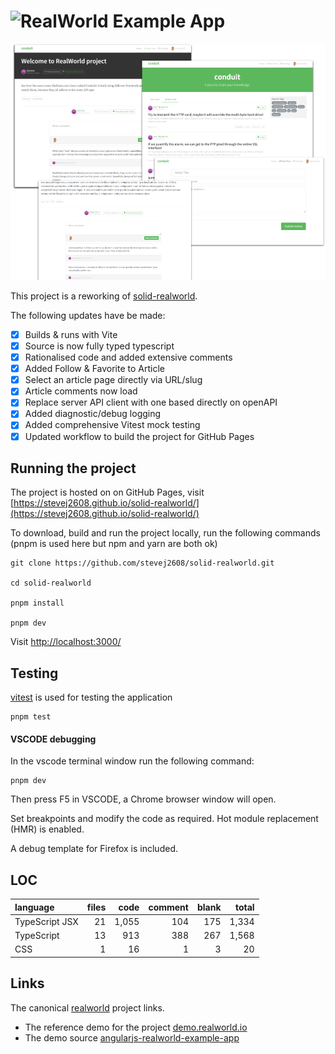 # ![RealWorld Example App](logo.png)

![](./docs/img/real-world.png)

This project is a reworking of [solid-realworld].

The following updates have be made:

- [X] Builds & runs with Vite
- [X] Source is now fully typed typescript
- [X] Rationalised code and added extensive comments
- [X] Added Follow & Favorite to Article
- [X] Select an article page directly via URL/slug
- [X] Article comments now load
- [X] Replace server API client with one based directly on openAPI
- [X] Added diagnostic/debug logging
- [X] Added comprehensive Vitest mock testing
- [X] Updated workflow to build the project for GitHub Pages

## Running the project

The project is hosted on on GitHub Pages, visit [https://stevej2608.github.io/solid-realworld/](https://stevej2608.github.io/solid-realworld/)

To download, build and run the project locally, run the following commands (pnpm is used here but npm and yarn are both ok)

    git clone https://github.com/stevej2608/solid-realworld.git

    cd solid-realworld

    pnpm install

    pnpm dev

Visit [http://localhost:3000/](http://localhost:3000/)

## Testing

[vitest] is used for testing the application

    pnpm test

#### VSCODE debugging

In the vscode terminal window run the following command:

    pnpm dev

Then press F5 in VSCODE, a Chrome browser window will open.

Set breakpoints and modify the code as required. Hot module
replacement (HMR) is enabled.

A debug template for Firefox is included.

## LOC

| language | files | code | comment | blank | total |
| :--- | ---: | ---: | ---: | ---: | ---: |
| TypeScript JSX | 21 | 1,055 | 104 | 175 | 1,334 |
| TypeScript | 13 | 913 | 388 | 267 | 1,568 |
| CSS | 1 | 16 | 1 | 3 | 20 |

## Links

The canonical [realworld] project links.

* The reference demo for the project [demo.realworld.io]
* The demo source [angularjs-realworld-example-app]

[vitest]: https://vitest.dev/
[angularjs-realworld-example-app]: https://github.com/gothinkster/angularjs-realworld-example-app
[demo.realworld.io]: https://demo.realworld.io/#/
[realworld]:https://github.com/gothinkster/realworld
[solid-realworld]: https://github.com/solidjs/solid-realworld

